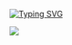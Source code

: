 
<!-- <p align="center">
  <samp>
    <a href="">portfolio</a> .
    <a href="">discord</a> .
    <a href="">LinkedIn</a>
  </samp>
</p> -->

<div id="badges"  align="start">

[![Typing SVG](https://readme-typing-svg.herokuapp.com?font=Noto+Sans+Korean&size=25&duration=4500&color=22D6F0&lines=%EC%9D%BC%EA%B4%80%EC%84%B1%EC%9D%B4+%ED%95%B5%EC%8B%AC)](https://git.io/typing-svg)

</div>

<p align="start" >
   <img src="https://github-readme-streak-stats.herokuapp.com/?user=Shoko118&theme=tokyonight" />
</p>
